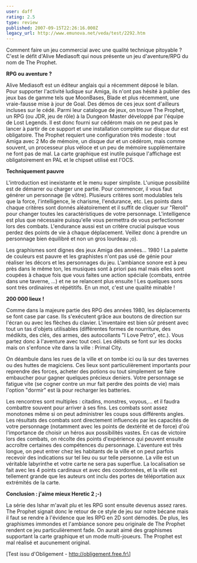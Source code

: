 ```yaml
---
user: daff
rating: 2.5
type: review
published: 2007-09-15T22:26:16.000Z
legacy_url: http://www.emunova.net/veda/test/2292.htm
---
```

Comment faire un jeu commercial avec une qualité technique pitoyable ? C'est le défit d'Alive Mediasoft qui nous présente un jeu d'aventure/RPG du nom de The Prophet.  

  

**RPG ou aventure ?**  

  

Alive Mediasoft est un éditeur anglais qui a récemment déposé le bilan. Pour supporter l'activité ludique sur Amiga, ils n'ont pas hésité à publier des jeux bas de gamme tels que MoonBases, Blade et plus récemment, une vraie-fausse mise à jour de Goal. Des démos de ces jeux sont d'ailleurs incluses sur le cédé. Parmi leur catalogue de jeux, on trouve The Prophet, un RPG (ou JDR, jeu de rôle) à la Dungeon Master développé par l'équipe de Lost Legends. Il est donc fourni sur cédérom mais on ne peut pas le lancer à partir de ce support et une installation complète sur disque dur est obligatoire. The Prophet requiert une configuration très modeste : tout Amiga avec 2 Mo de mémoire, un disque dur et un cédérom, mais comme souvent, un processeur plus véloce et un peu de mémoire supplémentaire ne font pas de mal. La carte graphique est inutile puisque l'affichage est obligatoirement en PAL et le chipset utilisé est l'OCS.  

  

**Techniquement pauvre**  

  

L'introduction est inexistante et le menu super simpliste. L'unique possibilité est de démarrer ou charger une partie. Pour commencer, il vous faut générer un personnage (le vôtre). Plusieurs critères sont modulables tels que la force, l'intelligence, le charisme, l'endurance, etc. Les points dans chaque critères sont donnés aléatoirement et il suffit de cliquer sur "Reroll" pour changer toutes les caractéristiques de votre personnage. L'intelligence est plus que nécessaire puisqu'elle vous permettra de vous perfectionner lors des combats. L'endurance aussi est un critère crucial puisque vous perdez des points de vie à chaque déplacement. Veillez donc à prendre un personnage bien équilibré et non un gros lourdeau ;o).  

  

Les graphismes sont dignes des jeux Amiga des années... 1980 ! La palette de couleurs est pauvre et les graphistes n'ont pas usé de génie pour réaliser les décors et les personnages du jeu. L'ambiance sonore est à peu près dans le même ton, les musiques sont à priori pas mal mais elles sont coupées à chaque fois que vous faites une action spéciale (combats, entrée dans une taverne, ...) et ne se relancent plus ensuite ! Les quelques sons sont très ordinaires et répétitifs. En un mot, c'est une qualité minable !  

  

**200 000 lieux !**  

  

Comme dans la majeure partie des RPG des années 1980, les déplacements se font case par case. Ils s'exécutent grâce aux boutons de direction sur l'écran ou avec les flèches du clavier. L'inventaire est bien sûr présent avec tout un tas d'objets utilisables (différentes formes de nourriture, des médikits, des clés, des armes, des autocollants "I Love Petro", etc.). Vous partez donc à l'aventure avec tout ceci. Les débuts se font sur les docks mais on s'enfonce vite dans la ville : Primal City.  

  

On déambule dans les rues de la ville et on tombe ici ou là sur des tavernes ou des huttes de magiciens. Ces lieux sont particulièrement importants pour reprendre des forces, acheter des potions ou tout simplement se faire embaucher pour gagner quelques précieux deniers. Votre personnage se fatigue vite (se cogner contre un mur fait perdre des points de vie) mais l'option "dormir" est là pour recharger les batteries.  

  

Les rencontres sont multiples : citadins, monstres, voyous,... et il faudra combattre souvent pour arriver à ses fins. Les combats sont assez monotones même si on peut administrer les coups sous différents angles. Les résultats des combats sont directement influencés par les capacités de votre personnage (notamment avec les points de dextérité et de force) d'où l'importance de choisir un héros aux possibilités vastes. En cas de victoire lors des combats, on récolte des points d'expérience qui peuvent ensuite accroître certaines des compétences du personnage. L'aventure est très longue, on peut entrer chez les habitants de la ville et on peut parfois recevoir des indications sur tel lieu ou sur telle personne. La ville est un véritable labyrinthe et votre carte ne sera pas superflue. La localisation se fait avec les 4 points cardinaux et avec des coordonnées, et la ville est tellement grande que les auteurs ont inclu des portes de téléportation aux extrémités de la carte.  

  

**Conclusion : j'aime mieux Heretic 2 ;-)**  

  

La série des Ishar m'avait plu et les RPG sont ensuite devenus assez rares. The Prophet signait donc le retour de ce style de jeu sur notre bécane mais il faut se rendre à l'évidence que les RPG en 2D sont démodés. De plus, les graphismes immondes et l'ambiance sonore peu originale de The Prophet rendent ce jeu particulièrement fade. On aurait aimé des graphismes supportant la carte graphique et un mode multi-joueurs. The Prophet est mal réalisé et aucunement original.  

  

\[Test issu d'Obligement - http://obligement.free.fr\]
